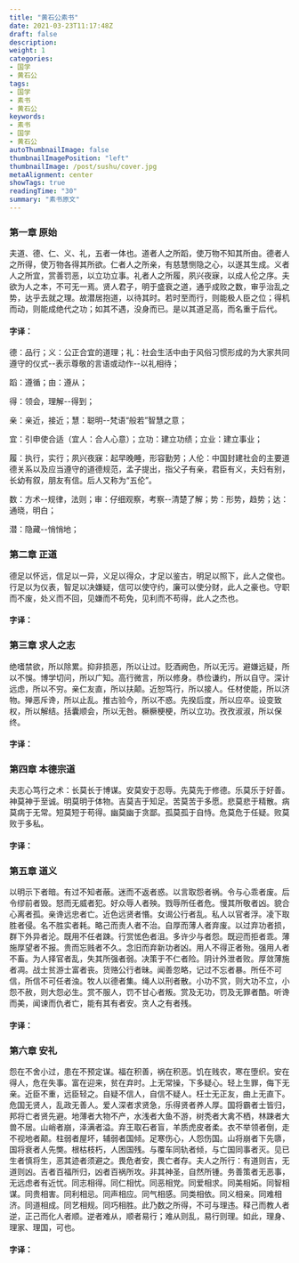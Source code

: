 ```yaml
---
title: "黄石公素书"
date: 2021-03-23T11:17:48Z
draft: false
description:
weight: 1
categories:
- 国学
- 黄石公
tags:
- 国学
- 素书
- 黄石公
keywords:
- 素书
- 国学
- 黄石公
autoThumbnailImage: false
thumbnailImagePosition: "left"
thumbnailImage: /post/sushu/cover.jpg
metaAlignment: center
showTags: true
readingTime: "30"
summary: "素书原文"
---
```


### 第一章 原始

夫道、德、仁、义、礼，五者一体也。道者人之所蹈，使万物不知其所由。德者人之所得，使万物各得其所欲。仁者人之所亲，有慈慧恻隐之心，以遂其生成。义者人之所宜，赏善罚恶，以立功立事。礼者人之所履，夙兴夜寐，以成人伦之序。夫欲为人之本，不可无一焉。贤人君子，明于盛衰之道，通乎成败之数，审乎治乱之势，达乎去就之理。故潜居抱道，以待其时。若时至而行，则能极人臣之位；得机而动，则能成绝代之功；如其不遇，没身而已。是以其道足高，而名重于后代。

#### 字译：

德：品行；义：公正合宜的道理；礼：社会生活中由于风俗习惯形成的为大家共同遵守的仪式--表示尊敬的言语或动作--以礼相待；

蹈：遵循；由：遵从；

得：领会，理解--得到；

亲：亲近，接近；慧：聪明--梵语“般若”智慧之意；

宜：引申使合适（宜人：合人心意）；立功：建立功绩；立业：建立事业；

履：执行，实行；夙兴夜寐：起早晚睡，形容勤劳；人伦：中国封建社会的主要道德关系以及应当遵守的道德规范，孟子提出，指父子有亲，君臣有义，夫妇有别，长幼有叙，朋友有信。后人又称为“五伦”。

数：方术--规律，法则；审：仔细观察，考察--清楚了解；势：形势，趋势；达：通晓，明白；

潜：隐藏--悄悄地；



### 第二章 正道

德足以怀远，信足以一异，义足以得众，才足以鉴古，明足以照下，此人之俊也。行足以为仪表，智足以决嫌疑，信可以使守约，廉可以使分财，此人之豪也。守职而不废，处义而不回，见嫌而不苟免，见利而不苟得，此人之杰也。

#### 字译：



### 第三章 求人之志

绝嗜禁欲，所以除累。抑非损恶，所以让过。贬酒阙色，所以无污。避嫌远疑，所以不悞。博学切问，所以广知。高行微言，所以修身。恭俭谦约，所以自守。深计远虑，所以不穷。亲仁友直，所以扶颠。近恕笃行，所以接人。任材使能，所以济物。殚恶斥谗，所以止乱。推古验今，所以不惑。先揆后度，所以应卒。设变致权，所以解结。括囊顺会，所以无咎。橛橛梗梗，所以立功。孜孜淑淑，所以保终。

#### 字译：



### 第四章 本德宗道

夫志心笃行之术：长莫长于博谋。安莫安于忍辱。先莫先于修德。乐莫乐于好善。神莫神于至诚。明莫明于体物。吉莫吉于知足。苦莫苦于多愿。悲莫悲于精散。病莫病于无常。短莫短于苟得。幽莫幽于贪鄙。孤莫孤于自恃。危莫危于任疑。败莫败于多私。

#### 字译：



### 第五章 道义

以明示下者暗。有过不知者蔽。迷而不返者惑。以言取怨者祸。令与心乖者废。后令缪前者毁。怒而无威者犯。好众辱人者殃。戮辱所任者危。慢其所敬者凶。貌合心离者孤。亲谗远忠者亡。近色远贤者惽。女谒公行者乱。私人以官者浮。凌下取胜者侵。名不胜实者耗。略己而责人者不治。自厚而薄人者弃废。以过弃功者损，群下外异者沦。既用不任者踈。行赏恡色者沮。多许少与者怨。既迎而拒者乖。薄施厚望者不报。贵而忘贱者不久。念旧而弃新功者凶。用人不得正者殆。强用人者不畜。为人择官者乱，失其所强者弱。决策于不仁者险。阴计外泄者败。厚敛薄施者凋。战士贫游士富者丧。货赂公行者昧。闻善忽略，记过不忘者暴。所任不可信，所信不可任者浊。牧人以德者集。绳人以刑者散。小功不赏，则大功不立，小怨不赦，则大怨必生。赏不服人，罚不甘心者叛。赏及无功，罚及无罪者酷。听谗而美，闻谏而仇者亡，能有其有者安。贪人之有者残。

#### 字译：



### 第六章 安礼

怨在不舍小过，患在不预定谋。福在积善，祸在积恶。饥在贱农，寒在堕织。安在得人，危在失事。富在迎来，贫在弃时。上无常操，下多疑心。轻上生罪，侮下无亲。近臣不重，远臣轻之。自疑不信人，自信不疑人。枉士无正友，曲上无直下。危国无贤人，乱政无善人。爱人深者求贤急，乐得贤者养人厚。国将霸者士皆归，邦将亡者贤先避。地薄者大物不产，水浅者大鱼不游，树秃者大禽不栖，林踈者大兽不居。山峭者崩，泽满者溢。弃王取石者盲，羊质虎皮者柔。衣不举领者倒，走不视地者颠。柱弱者屋坏，辅弱者国倾。足寒伤心，人怨伤国。山将崩者下先隳，国将衰者人先獘。根枯枝朽，人困国残。与覆车同轨者倾，与亡国同事者灭。见已生者慎将生，恶其迹者须避之。畏危者安，畏亡者存。夫人之所行：有道则吉，无道则凶。吉者百福所归，凶者百祸所攻。非其神圣，自然所锺。务善策者无恶事，无远虑者有近忧。同志相得。同仁相忧。同恶相党。同爱相求。同美相妬。同智相谋。同贵相害。同利相忌。同声相应。同气相感。同类相依。同义相亲。同难相济。同道相成。同艺相规。同巧相胜。此乃数之所得，不可与理违。释己而教人者逆，正己而化人者顺。逆者难从，顺者易行；难从则乱，易行则理。如此，理身、理家、理国，可也。

#### 字译：
